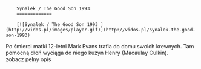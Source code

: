 
        Synalek / The Good Son 1993 
        =============
        
        [![Synalek / The Good Son 1993 ](http://vidos.pl/images/player.gif)](http://vidos.pl/synalek-the-good-son-1993)
        
        
 Po śmierci matki 12-letni Mark Evans trafia do domu swoich krewnych. Tam pomocną dłoń wyciąga do niego kuzyn Henry (Macaulay Culkin). zobacz pełny opis
    